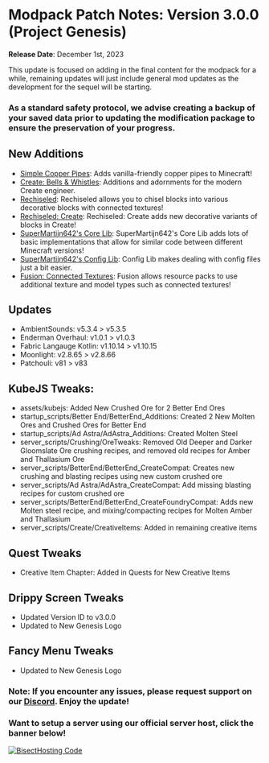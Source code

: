 # Modpack Patch Notes: Version 3.0.0 (Project Genesis)
**Release Date**: December 1st, 2023

This update is focused on adding in the final content for the modpack for a while, remaining updates will just include general mod updates as the development for the sequel will be starting.
### As a standard safety protocol, we advise creating a backup of your saved data prior to updating the modification package to ensure the preservation of your progress.
## New Additions
- [Simple Copper Pipes](https://modrinth.com/mod/simple-copper-pipes): Adds vanilla-friendly copper pipes to Minecraft!
- [Create: Bells & Whistles](https://modrinth.com/mod/bellsandwhistles): Additions and adornments for the modern Create engineer. 
- [Rechiseled](https://modrinth.com/mod/rechiseled): Rechiseled allows you to chisel blocks into various decorative blocks with connected textures!
- [Rechiseled: Create](https://modrinth.com/mod/rechiseled-create): Rechiseled: Create adds new decorative variants of blocks in Create!
- [SuperMartijn642's Core Lib](https://modrinth.com/mod/supermartijn642s-core-lib): SuperMartijn642's Core Lib adds lots of basic implementations that allow for similar code between different Minecraft versions!
- [SuperMartijn642's Config Lib](https://modrinth.com/mod/supermartijn642s-config-lib): Config Lib makes dealing with config files just a bit easier.
- [Fusion: Connected Textures](https://modrinth.com/mod/fusion-connected-textures): Fusion allows resource packs to use additional texture and model types such as connected textures!
## Updates
- AmbientSounds: v5.3.4 > v5.3.5
- Enderman Overhaul: v1.0.1 > v1.0.3
- Fabric Langauge Kotlin: v1.10.14 > v1.10.15
- Moonlight: v2.8.65 > v2.8.66
- Patchouli: v81 > v83

## KubeJS Tweaks:
- assets/kubejs: Added New Crushed Ore for 2 Better End Ores
- startup_scripts/Better End/BetterEnd_Additions: Created 2 New Molten Ores and Crushed Ores for Better End
- startup_scripts/Ad Astra/AdAstra_Additions: Created Molten Steel
- server_scripts/Crushing/OreTweaks: Removed Old Deeper and Darker Gloomslate Ore crushing recipes, and removed old recipes for Amber and Thallasium Ore
- server_scripts/BetterEnd/BetterEnd_CreateCompat: Creates new crushing and blasting recipes using new custom crushed ore
- server_scripts/Ad Astra/AdAstra_CreateCompat: Add missing blasting recipes for custom crushed ore
- server_scripts/BetterEnd/BetterEnd_CreateFoundryCompat: Adds new Molten steel recipe, and mixing/compacting recipes for Molten Amber and Thallasium
- server_scripts/Create/CreativeItems: Added in remaining creative items
## Quest Tweaks
- Creative Item Chapter: Added in Quests for New Creative Items
## Drippy Screen Tweaks
- Updated Version ID to v3.0.0
- Updated to New Genesis Logo
## Fancy Menu Tweaks
- Updated to New Genesis Logo
### Note: If you encounter any issues, please request support on our [Discord](https://discord.gg/quenZthXgy). Enjoy the update!
### Want to setup a server using our official server host, click the banner below!
[![BisectHosting Code](https://raw.githubusercontent.com/M0nkeyPr0grammer/Landscapes-Reimagined/main/BH_Landscape_Reimagined.png)](https://bisecthosting.com/M0nkeyPr0grammer?r=modrinth+chanelog)